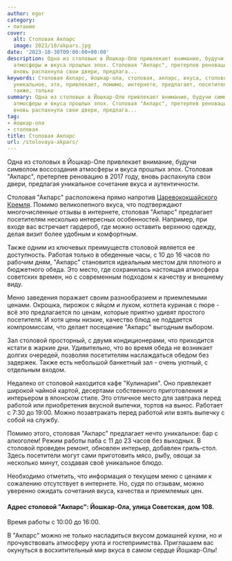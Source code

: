 ```yaml
---
author: egor
category:
- питание
cover:
  alt: Столовая Акпарс
  image: 2023/10/akpars.jpg
date: '2023-10-30T09:00:00+00:00'
description: Одна из столовых в Йошкар-Оле привлекает внимание, будучи символом воссоздания
  атмосферы и вкуса прошлых эпох. Столовая "Акпарс", претерпев реновацию в 2017 году,
  вновь распахнула свои двери, предлага...
keywords: Столовая Акпарс, йошкар-ола, столовая, акпарс, вкуса, столовой, йошкар,
  уникальное, это, привлекает, помимо, интернете, предлагает, посетителям, несколько,
  также, только
summary: Одна из столовых в Йошкар-Оле привлекает внимание, будучи символом воссоздания
  атмосферы и вкуса прошлых эпох. Столовая "Акпарс", претерпев реновацию в 2017 году,
  вновь распахнула свои двери, предлага...
tag:
- йошкар-ола
- столовая
title: Столовая Акпарс
url: /stolovaya-akpars/
---
```


Одна из столовых в Йошкар-Оле привлекает внимание, будучи символом воссоздания атмосферы и вкуса прошлых эпох. Столовая "Акпарс", претерпев реновацию в 2017 году, вновь распахнула свои двери, предлагая уникальное сочетание вкуса и аутентичности.

Столовая "Акпарс" расположена прямо напротив [Царевококшайского Кремля](/marijskij-kreml/). Помимо великолепного вкуса, что подтверждают многочисленные отзывы в интернете, столовая "Акпарс" предлагает посетителям несколько интересных особенностей. Например, при входе вас встречает гардероб, где можно оставить верхнюю одежду, делая визит более удобным и комфортным.

Также одним из ключевых преимуществ столовой является ее доступность. Работая только в обеденные часы, с 10 до 16 часов по рабочим дням, "Акпарс" становится идеальным местом для плотного и бюджетного обеда. Это место, где сохранилась настоящая атмосфера советских времен, но с современным подходом к качеству и внешнему виду.

Меню заведения поражает своим разнообразием и приемлемыми ценами. Окрошка, пирожок с яйцом и луком, котлета куриная с пюре \- всё это предлагается по ценам, которые приятно удивят простого посетителя. И хотя цены низкие, качество блюд не поддается компромиссам, что делает посещение "Акпарс" выгодным выбором.

Зал столовой просторный, с двумя кондиционерами, что приходится кстати в жаркие дни. Удивительно, что во время обеда не возникает долгих очередей, позволяя посетителям наслаждаться обедом без задержек. Также есть небольшой банкетный зал \- очень уютный, с отдельным входом.

Недалеко от столовой находится кафе "Кулинария". Оно привлекает широкой чайной картой, десертами собственного приготовления и интерьером в японском стиле. Это отличное место для завтрака перед работой или приобретения вкусной выпечки, тортов на вынос. Работает с 7:30 до 19:00. Можно позавтракать перед работой или взять выпечку с собой на службу.

Помимо этого, столовая "Акпарс" предлагает нечто уникальное: бар с алкоголем! Режим работы паба с 11 до 23 часов без выходных. В столовой проведен ремонт, обновлен интерьер, добавлен гриль-стол. Здесь посетители могут сами приготовить мясо, рыбу, овощи за несколько минут, создавая своё уникальное блюдо.

Необходимо отметить, что информация о текущем меню с ценами к сожалению отсутствует в интернете. Но, судя по отзывам, можно уверенно ожидать сочетания вкуса, качества и приемлемых цен.

#### Адрес столовой "Акпарс": Йошкар-Ола, улица Советская, дом 108.

Время работы с 10:00 до 16:00.

В "Акпарс" можно не только насладиться вкусом домашней кухни, но и прочувствовать атмосферу уюта и гостеприимства. Приглашаем вас окунуться в восхитительный мир вкуса в самом сердце Йошкар-Олы!